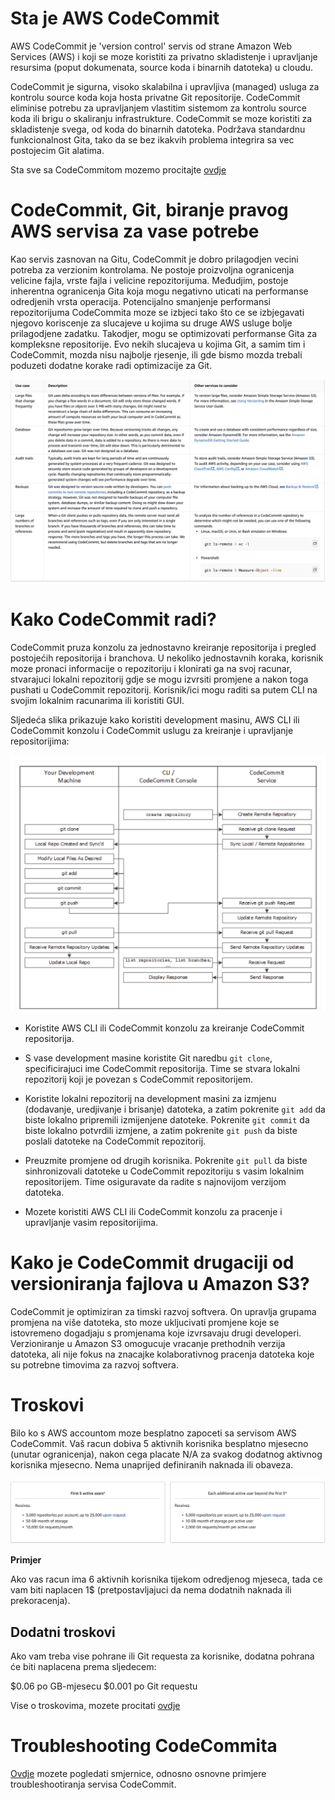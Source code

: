 # Sta je AWS CodeCommit

AWS CodeCommit je 'version control' servis od strane Amazon Web Services (AWS) i koji se moze koristiti za privatno skladistenje i upravljanje resursima (poput dokumenata, source koda i binarnih datoteka) u cloudu.

CodeCommit je sigurna, visoko skalabilna i upravljiva (managed) usluga za kontrolu source koda koja hosta privatne Git repositorije. CodeCommit eliminise potrebu za upravljanjem vlastitim sistemom za kontrolu source koda ili brigu o skaliranju infrastrukture. CodeCommit se moze koristiti za skladistenje svega, od koda do binarnih datoteka. Podržava standardnu funkcionalnost Gita, tako da se bez ikakvih problema integrira sa vec postojecim Git alatima.

Sta sve sa CodeCommitom mozemo procitajte [ovdje](https://docs.aws.amazon.com/codecommit/latest/userguide/welcome.html#welcome-introducing)
#

# CodeCommit, Git, biranje pravog AWS servisa za vase potrebe

Kao servis zasnovan na Gitu, CodeCommit je dobro prilagodjen vecini potreba za verzionim kontrolama. Ne postoje proizvoljna ogranicenja velicine fajla, vrste fajla i velicine repozitorijuma. Međudjim, postoje inherentna ogranicenja Gita koja mogu negativno uticati na performanse odredjenih vrsta operacija. Potencijalno smanjenje performansi repozitorijuma CodeCommita moze se izbjeci tako što ce se izbjegavati njegovo koriscenje za slucajeve u kojima su druge AWS usluge bolje prilagodjene zadatku. Takodjer, mogu se optimizovati performanse Gita za kompleksne repositorije. Evo nekih slucajeva u kojima Git, a samim tim i CodeCommit, mozda nisu najbolje rjesenje, ili gde bismo mozda trebali poduzeti dodatne korake radi optimizacije za Git.

![use-case](files/1.use-case.png)

# Kako CodeCommit radi?

CodeCommit pruza konzolu za jednostavno kreiranje repositorija i pregled postojećih repositorija i branchova. U nekoliko jednostavnih koraka, korisnik moze pronaci informacije o repozitoriju i klonirati ga na svoj racunar, stvarajuci lokalni repozitorij gdje se mogu izvrsiti promjene a nakon toga pushati u CodeCommit repozitorij. Korisnik/ici mogu raditi sa putem CLI na svojim lokalnim racunarima ili koristiti GUI.

Sljedeća slika prikazuje kako koristiti development masinu, AWS CLI ili CodeCommit konzolu i CodeCommit uslugu za kreiranje i upravljanje repositorijima:

![how-does-codecommit-work](files/2.how-does-codecommit-work.png)

- Koristite AWS CLI ili CodeCommit konzolu za kreiranje CodeCommit repositorija.

- S vase development masine koristite Git naredbu `git clone`, specificirajuci ime CodeCommit repositorija. Time se stvara lokalni repozitorij koji je povezan s CodeCommit repositorijem.

- Koristite lokalni repozitorij na development masini za izmjenu (dodavanje, uredjivanje i brisanje) datoteka, a zatim pokrenite `git add` da biste lokalno pripremili izmijenjene datoteke. Pokrenite `git commit` da biste lokalno potvrdili izmjene, a zatim pokrenite `git push` da biste poslali datoteke na CodeCommit repozitorij.

- Preuzmite promjene od drugih korisnika. Pokrenite `git pull` da biste sinhronizovali datoteke u CodeCommit repozitoriju s vasim lokalnim repositorijem. Time osiguravate da radite s najnovijom verzijom datoteka.

- Mozete koristiti AWS CLI ili CodeCommit konzolu za pracenje i upravljanje vasim repositorijima.

# Kako je CodeCommit drugaciji od versioniranja fajlova u Amazon S3?

CodeCommit je optimiziran za timski razvoj softvera. On upravlja grupama promjena na više datoteka, sto moze ukljucivati ​​promjene koje se istovremeno dogadjaju s promjenama koje izvrsavaju drugi developeri. Verzioniranje u Amazon S3 omogucuje vracanje prethodnih verzija datoteka, ali nije fokus na znacajke kolaborativnog pracenja datoteka koje su potrebne timovima za razvoj softvera.

# Troskovi

Bilo ko s AWS accountom moze besplatno zapoceti sa servisom AWS CodeCommit. Vaš racun dobiva 5 aktivnih korisnika besplatno mjesecno (unutar ogranicenja), nakon cega placate N/A za svakog dodatnog aktivnog korisnika mjesecno. Nema unaprijed definiranih naknada ili obaveza.

![pricing](files/3.pricing.png)

**Primjer** 

Ako vas racun ima 6 aktivnih korisnika tijekom odredjenog mjeseca, tada ce vam biti naplacen 1$ (pretpostavljajuci da nema dodatnih naknada ili prekoracenja).

## Dodatni troskovi

Ako vam treba vise pohrane ili Git requesta za korisnike, dodatna pohrana će biti naplacena prema sljedecem:

$0.06 po GB-mjesecu
$0.001 po Git requestu

Vise o troskovima, mozete procitati [ovdje](https://aws.amazon.com/codecommit/pricing/)

# Troubleshooting CodeCommita

[Ovdje](https://docs.aws.amazon.com/codecommit/latest/userguide/troubleshooting.html) mozete pogledati smjernice, odnosno osnovne primjere troubleshootiranja servisa CodeCommit. 